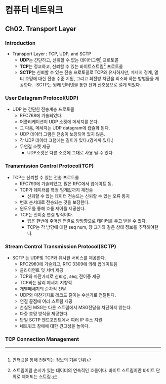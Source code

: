 # 컴퓨터 네트워크

## Ch02. Transport Layer

### Introduction
- Transport Layer : TCP, UDP, and SCTP
    - **UDP**는 간단하고, 신뢰할 수 없는 데이터그램[^데이터그램] 프로토콜
    - **TCP**는 정교하고, 신뢰할 수 있는 바이트스트림[^바이트스트림] 프로토콜
    - **SCTP**는 신뢰할 수 있는 전송 프로토콜로 TCP와 유사하지만, 메세지 경계, 멀티 호밍에 대한 전송 수준 지원, 그리고 최전방 차단을 최소화 하는 방법들을 제공한다.
        -SCTP는 원래 인터넷을 통한 전화 신호용으로 설계 되었다.

### User Datagram Protocol(UDP)
- UDP 는 간단한 전송계층 프로토콜
    - RFC768에 기술되었다.
    - 어플리케이션이 UDP 소켓에 메세지를 쓴다.
    - 그 다음, 메세지는 UDP datagram에 캡슐화 된다.
    - UDP 데이터 그램은 전송이 보장되어 있지 않음.
    - 각 UDP 데이터 그램에는 길이가 있다.(경계까 있다.)
    - 무연결 소켓 제공
        - UDP소켓은 다른 소켓에 그대로 사용 될 수 있다.

### Transmission Control Protocol(TCP)
- TCP는 신뢰할 수 있는 전송 프로토콜
    - RFC793에 기술되었고, 많은 RFC에서 업데이트 됨.
    - TCP가 데이터를 특정 임계값까지 재전송
        - 신뢰할 수 있는 데이터 전송또는 신뢰할 수 있는 오류 통지
    - 번호 순서대로 전송되는 것을 보장한다.
    - 윈도우를 통해 흐름 제어를 제공한다.
    - TCP는 전이중 연결 방식이다.
        - 앱은 한번에 주어진 연결로 양방향으로 데이터를 주고 받을 수 있다.
        - TCP는 각 방향에 대한 seq num, 창 크기와 같은 상태 정보를 추적해야한다.

### Stream Control Transmission Protocol(SCTP)
- SCTP 는 UDP및 TCP와 유사한 서비스를 제공한다.
    - RFC2960에 기술되고, RFC 3309에 의해 업데이트됨
    - 클라이언트 및 서버 제공
    - TCP와 마잔가지로 신뢰성, seq, 전이중 제공
    - TCP와는 달리 메세지 지향적
    - 개별메세지의 순차적 전달
    - UDP와 마찬가지로 레코드 길이는 수신기로 전달된다.
    - 연결 끝점에 여러 스트림 제공
    - 손실된 MSG는 다른 스트림에서 MSG전달을 차단하지 않는다.
    - 다중 호밍 방식을 제공한다.
    - 단일 SCTP 엔드포인트에서 여러 IP 주소 지원
    - 네트워크 장애에 대한 견고성을 높이다.

### TCP Connection Management





----
[^데이터그램]: 인터넷을 통해 전달되는 정보의 기본 단위
[^바이트스트림]: 스트림이람 순서가 있는 데이터의 연속적인 흐름이다. 바이트 스트림이란 바이트 단위로 제어되는 스트림.